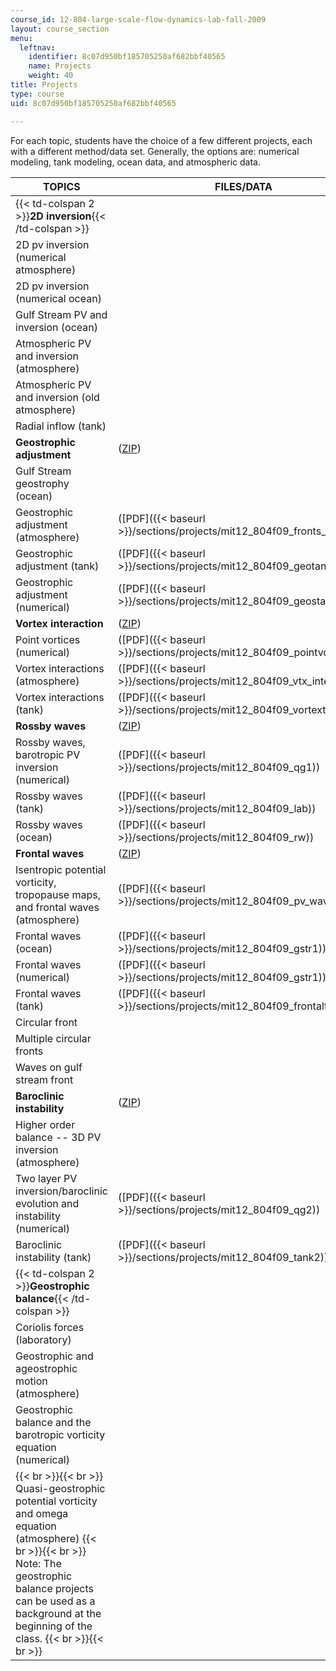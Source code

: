 ```yaml
---
course_id: 12-804-large-scale-flow-dynamics-lab-fall-2009
layout: course_section
menu:
  leftnav:
    identifier: 8c07d950bf185705250af682bbf40565
    name: Projects
    weight: 40
title: Projects
type: course
uid: 8c07d950bf185705250af682bbf40565

---
```


For each topic, students have the choice of a few different projects, each with a different method/data set. Generally, the options are: numerical modeling, tank modeling, ocean data, and atmospheric data.

| TOPICS | FILES/DATA |
| --- | --- |
| {{< td-colspan 2 >}}**2D inversion**{{< /td-colspan >}} ||
| 2D pv inversion (numerical atmosphere) | &nbsp; |
| 2D pv inversion (numerical ocean) | &nbsp; |
| Gulf Stream PV and inversion (ocean) | &nbsp; |
| Atmospheric PV and inversion (atmosphere) | &nbsp; |
| Atmospheric PV and inversion (old atmosphere) | &nbsp; |
| Radial inflow (tank) | &nbsp; |
| **Geostrophic adjustment** | ([ZIP](/coursemedia/12-804-large-scale-flow-dynamics-lab-fall-2009/d34a6bf48dc695760b0d02e3d1a67a06_geo_adj.zip)) |
| Gulf Stream geostrophy (ocean) | &nbsp; |
| Geostrophic adjustment (atmosphere) | ([PDF]({{< baseurl >}}/sections/projects/mit12_804f09_fronts_atm)) |
| Geostrophic adjustment (tank) | ([PDF]({{< baseurl >}}/sections/projects/mit12_804f09_geotank)) |
| Geostrophic adjustment (numerical) | ([PDF]({{< baseurl >}}/sections/projects/mit12_804f09_geostadj)) |
| **Vortex interaction** | ([ZIP](/coursemedia/12-804-large-scale-flow-dynamics-lab-fall-2009/ef8c5554f0876604994ce61bae46ac24_vortex.zip)) |
| Point vortices (numerical) | ([PDF]({{< baseurl >}}/sections/projects/mit12_804f09_pointvor)) |
| Vortex interactions (atmosphere) | ([PDF]({{< baseurl >}}/sections/projects/mit12_804f09_vtx_inter_atm)) |
| Vortex interactions (tank) | ([PDF]({{< baseurl >}}/sections/projects/mit12_804f09_vortextank)) |
| **Rossby waves** | ([ZIP](/coursemedia/12-804-large-scale-flow-dynamics-lab-fall-2009/745ecf86f119bbee8f10eec7d307ca10_Rossby.zip)) |
| Rossby waves, barotropic PV inversion (numerical) | ([PDF]({{< baseurl >}}/sections/projects/mit12_804f09_qg1)) |
| Rossby waves (tank) | ([PDF]({{< baseurl >}}/sections/projects/mit12_804f09_lab)) |
| Rossby waves (ocean) | ([PDF]({{< baseurl >}}/sections/projects/mit12_804f09_rw)) |
| **Frontal waves** | ([ZIP](/coursemedia/12-804-large-scale-flow-dynamics-lab-fall-2009/2b3ebf9b4183bdd4bd7d94a378065fb1_frontal.zip)) |
| Isentropic potential vorticity, tropopause maps, and frontal waves (atmosphere) | ([PDF]({{< baseurl >}}/sections/projects/mit12_804f09_pv_waves_atm)) |
| Frontal waves (ocean) | ([PDF]({{< baseurl >}}/sections/projects/mit12_804f09_gstr1)) |
| Frontal waves (numerical) | ([PDF]({{< baseurl >}}/sections/projects/mit12_804f09_gstr1)) |
| Frontal waves (tank) | ([PDF]({{< baseurl >}}/sections/projects/mit12_804f09_frontaltank)) |
| Circular front | &nbsp; |
| Multiple circular fronts | &nbsp; |
| Waves on gulf stream front | &nbsp; |
| **Baroclinic instability** | ([ZIP](/coursemedia/12-804-large-scale-flow-dynamics-lab-fall-2009/670bb7c9030c4d7fa8af4f9d6eb6dcd6_baroclinic.zip)) |
| Higher order balance -- 3D PV inversion (atmosphere) | &nbsp; |
| Two layer PV inversion/baroclinic evolution and instability (numerical) | ([PDF]({{< baseurl >}}/sections/projects/mit12_804f09_qg2)) |
| Baroclinic instability (tank) | ([PDF]({{< baseurl >}}/sections/projects/mit12_804f09_tank2)) |
| {{< td-colspan 2 >}}**Geostrophic balance**{{< /td-colspan >}} ||
| Coriolis forces (laboratory) | &nbsp; |
| Geostrophic and ageostrophic motion (atmosphere) | &nbsp; |
| Geostrophic balance and the barotropic vorticity equation (numerical) | &nbsp; |
|  {{< br >}}{{< br >}} Quasi-geostrophic potential vorticity and omega equation (atmosphere) {{< br >}}{{< br >}} Note: The geostrophic balance projects can be used as a background at the beginning of the class. {{< br >}}{{< br >}}  |